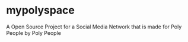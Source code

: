 # mypolyspace
A Open Source Project for a Social Media Network that is made for Poly People by Poly People
